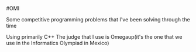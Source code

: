 #OMI

Some competitive programming problems that I've been solving through the time


Using primarily C++
The judge that I use is Omegaup(it's the one that we use in the Informatics Olympiad in Mexico)
